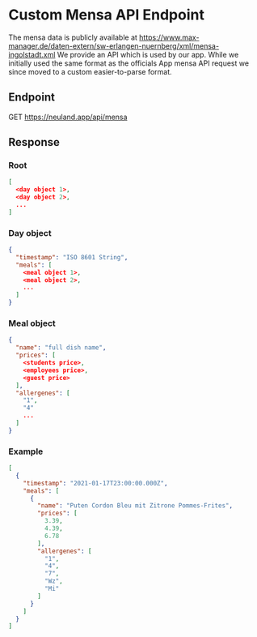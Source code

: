 # Custom Mensa API Endpoint
The mensa data is publicly available at
https://www.max-manager.de/daten-extern/sw-erlangen-nuernberg/xml/mensa-ingolstadt.xml
We provide an API which is used by our app. While we initially used the same
format as the officials App mensa API request we since moved to a custom
easier-to-parse format.

## Endpoint
GET https://neuland.app/api/mensa

## Response

### Root
```json
[
  <day object 1>,
  <day object 2>,
  ...
]
```

### Day object
```json
{
  "timestamp": "ISO 8601 String",
  "meals": [
    <meal object 1>,
    <meal object 2>,
    ...
  ]
}
```

### Meal object
```json
{
  "name": "full dish name",
  "prices": [
    <students price>,
    <employees price>,
    <guest price>
  ],
  "allergenes": [
    "1",
    "4"
    ...
  ]
}
```

### Example
```json
[
  {
    "timestamp": "2021-01-17T23:00:00.000Z",
    "meals": [
      {
        "name": "Puten Cordon Bleu mit Zitrone Pommes-Frites",
        "prices": [
          3.39,
          4.39,
          6.78
        ],
        "allergenes": [
          "1",
          "4",
          "7",
          "Wz",
          "Mi"
        ]
      }
    ]
  }
]
```
